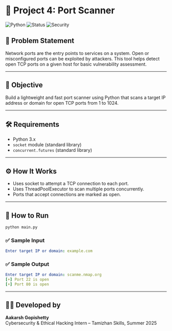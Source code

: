 # 🚪 Project 4: Port Scanner

![Python](https://img.shields.io/badge/Language-Python-blue?logo=python)
![Status](https://img.shields.io/badge/Status-Completed-brightgreen)
![Security](https://img.shields.io/badge/Tool-Type%3A%20Recon-orange)

## 📄 Problem Statement

Network ports are the entry points to services on a system. Open or misconfigured ports can be exploited by attackers. This tool helps detect open TCP ports on a given host for basic vulnerability assessment.

---

## 🎯 Objective

Build a lightweight and fast port scanner using Python that scans a target IP address or domain for open TCP ports from 1 to 1024.

---

## 🛠️ Requirements

- Python 3.x
- `socket` module (standard library)
- `concurrent.futures` (standard library)

---

## ⚙️ How It Works

- Uses socket to attempt a TCP connection to each port.
- Uses ThreadPoolExecutor to scan multiple ports concurrently.
- Ports that accept connections are marked as open.

---

## 🚀 How to Run

```bash
python main.py
```

### ✅ Sample Input

```yaml
Enter target IP or domain: example.com
```

### ✅ Sample Output

```yaml
Enter target IP or domain: scanme.nmap.org
[+] Port 22 is open
[+] Port 80 is open
```

---

## 👨‍💻 Developed by

**Aakarsh Gopishetty**  
Cybersecurity & Ethical Hacking Intern – Tamizhan Skills, Summer 2025
